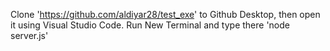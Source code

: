 Clone 'https://github.com/aldiyar28/test_exe' to Github Desktop, then open it using Visual Studio Code. Run New Terminal and type there 'node server.js'
